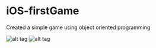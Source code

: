 # iOS-firstGame
Created a simple game using object oriented programming


![alt tag](https://cloud.githubusercontent.com/assets/20172644/19234897/be5f66f2-8eee-11e6-9b82-286e2b30a3e5.png)
![alt tag](https://cloud.githubusercontent.com/assets/20172644/19234899/bf97bd44-8eee-11e6-8758-aa46bf60f042.png)
